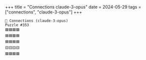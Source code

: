 +++
title = "Connections claude-3-opus"
date = 2024-05-29
tags = ["connections", "claude-3-opus"]
+++

```text
🤖 Connections (claude-3-opus) 
Puzzle #353
🟩🟩🟩🟩
🟦🟦🟪🟦
🟦🟦🟦🟦
🟨🟨🟨🟨
🟪🟪🟪🟪
```
